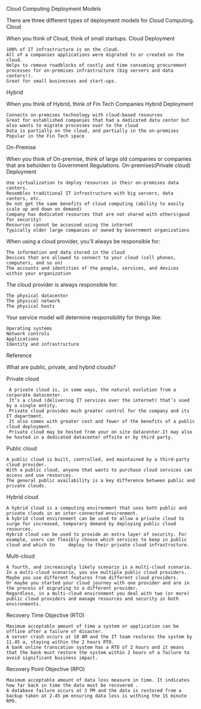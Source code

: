 
Cloud Computing Deployment Models

There are three different types of deployment models for Cloud Computing.
Cloud

When you think of Cloud, think of small startups.
Cloud Deployment

    100% of IT infrastructure is on the cloud.
    All of a companies applications were migrated to or created on the cloud.
    Helps to remove roadblocks of costly and time consuming procurement processes for on-premises infrastructure (big servers and data centers!).
    Great for small businesses and start-ups.

Hybrid

When you think of Hybrid, think of Fin Tech Companies
Hybrid Deployment

    Connects on-premises technology with cloud-based resources
    Great for established companies that had a dedicated data center but also wants to migrate processes over to the cloud
    Data is partially on the cloud, and partially in the on-premises
    Popular in the Fin Tech space

On-Premise

When you think of On-premise, think of large old companies or companies that are beholden to Government Regulations.
On-premises(Private cloud) Deployment

    Use virtualization to deploy resources in their on-premises data centers.
    Resembles traditional IT infrastructure with big servers, data centers, etc.
    Do not get the same benefits of cloud computing (ability to easily scale up and down on demand)
    Company has dedicated resources that are not shared with others(good for security)
    Resources cannot be accessed using the internet
    Typically older large companies or owned by Government organizations


When using a cloud provider, you’ll always be responsible for:

    The information and data stored in the cloud
    Devices that are allowed to connect to your cloud (cell phones, computers, and so on)
    The accounts and identities of the people, services, and devices within your organization

The cloud provider is always responsible for:

    The physical datacenter
    The physical network
    The physical hosts

Your service model will determine responsibility for things like:

    Operating systems
    Network controls
    Applications
    Identity and infrastructure


Reference

What are public, private, and hybrid clouds?

Private cloud

     A private cloud is, in some ways, the natural evolution from a corporate datacenter.
     It’s a cloud (delivering IT services over the internet) that’s used by a single entity.
     Private cloud provides much greater control for the company and its IT department.
     It also comes with greater cost and fewer of the benefits of a public cloud deployment. 
     Private cloud may be hosted from your on site datacenter.It may also be hosted in a dedicated datacenter offsite or by third party.
     
Public cloud

    A public cloud is built, controlled, and maintained by a third-party cloud provider. 
    With a public cloud, anyone that wants to purchase cloud services can access and use resources. 
    The general public availability is a key difference between public and private clouds.

Hybrid cloud

    A hybrid cloud is a computing environment that uses both public and private clouds in an inter-connected environment.
    A hybrid cloud environment can be used to allow a private cloud to surge for increased, temporary demand by deploying public cloud resources. 
    Hybrid cloud can be used to provide an extra layer of security. For example, users can flexibly choose which services to keep in public cloud and which to     deploy to their private cloud infrastructure.

Multi-cloud

    A fourth, and increasingly likely scenario is a multi-cloud scenario. 
    In a multi-cloud scenario, you use multiple public cloud providers. 
    Maybe you use different features from different cloud providers. 
    Or maybe you started your cloud journey with one provider and are in the process of migrating to a different provider.
    Regardless, in a multi-cloud environment you deal with two (or more) public cloud providers and manage resources and security in both environments.

Recovery Time Objective (RTO)

    Maximum acceptable amount of time a system or application can be offline after a failure of disaster. 
    A server crash occurs at 10 AM and the IT team restores the system by 11.45 a, staying within the 2 hours RTO.
    A bank online transcation system has a RTO of 2 hours and it means that the bank must restore the system within 2 hours of a failure to avoid significant business impact.

Recovery Point Objective (RPO)

    Maximum acceptable amount of data loss measure in time. It indicates how far back in time the data must be recovered . 
    A database failure occurs at 3 PM and the data is restored from a backup taken at 2.45 pm ensuring data loss is withing the 15 minute RPO. 
    
    
    
    


